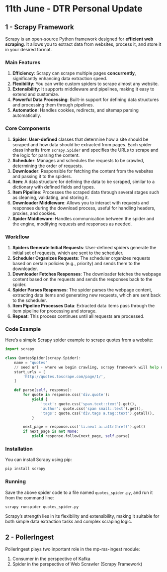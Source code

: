 # 11th June - DTR Personal Update

## 1 - Scrapy Framework
Scrapy is an open-source Python framework designed for **efficient web scraping**. It allows you to extract data from websites, process it, and store it in your desired format. 
### Main Features
1. **Efficiency**: Scrapy can scrape multiple pages **concurrently**, significantly enhancing data extraction speed.
2. **Flexibility**: You can write custom spiders to scrape almost any website.
3. **Extensibility**: It supports middleware and pipelines, making it easy to extend and customize.
4. **Powerful Data Processing**: Built-in support for defining data structures and processing them through pipelines.
5. **Automation**: Handles cookies, redirects, and sitemap parsing automatically.

### Core Components
1. **Spider**: **User-defined** classes that determine how a site should be scraped and how data should be extracted from pages. Each spider class inherits from `scrapy.Spider` and specifies the URLs to scrape and the logic for parsing the content.
2. **Scheduler**: Manages and schedules the requests to be crawled, determining the order of requests.
3. **Downloader**: Responsible for fetching the content from the websites and passing it to the spiders.
4. **Item**: A data structure for defining the data to be scraped, similar to a dictionary with defined fields and types.
5. **Item Pipeline**: Processes the scraped data through several stages such as cleaning, validating, and storing it.
6. **Downloader Middleware**: Allows you to interact with requests and responses during the download process, useful for handling headers, proxies, and cookies.
7. **Spider Middleware**: Handles communication between the spider and the engine, modifying requests and responses as needed.

### Workflow
1. **Spiders Generate Initial Requests**: User-defined spiders generate the initial set of requests, which are sent to the scheduler.
2. **Scheduler Organizes Requests**: The scheduler organizes requests based on certain policies (e.g., priority) and sends them to the downloader.
3. **Downloader Fetches Responses**: The downloader fetches the webpage content based on the requests and sends the responses back to the spider.
4. **Spider Parses Responses**: The spider parses the webpage content, extracting data items and generating new requests, which are sent back to the scheduler.
5. **Item Pipeline Processes Data**: Extracted data items pass through the item pipeline for processing and storage.
6. **Repeat**: This process continues until all requests are processed.

### Code Example
Here’s a simple Scrapy spider example to scrape quotes from a website:

```python
import scrapy

class QuotesSpider(scrapy.Spider):
    name = "quotes"
    // seed url - where we begin crawling, scrapy framework will help us download the page
    start_urls = [
        'http://quotes.toscrape.com/page/1/',
    ]

    def parse(self, response):
        for quote in response.css('div.quote'):
            yield {
                'text': quote.css('span.text::text').get(),
                'author': quote.css('span small::text').get(),
                'tags': quote.css('div.tags a.tag::text').getall(),
            }

        next_page = response.css('li.next a::attr(href)').get()
        if next_page is not None:
            yield response.follow(next_page, self.parse)
```

### Installation
You can install Scrapy using pip:
```bash
pip install scrapy
```

### Running
Save the above spider code to a file named `quotes_spider.py`, and run it from the command line:
```bash
scrapy runspider quotes_spider.py
```

Scrapy’s strength lies in its flexibility and extensibility, making it suitable for both simple data extraction tasks and complex scraping logic.

## 2 - PollerIngest
PollerIngest plays two inportant role in the mp-rss-ingest module:
1. Consumer in the perspective of Kafka
2. Spider in the perspective of Web Scrawler (Scrapy Framework)
